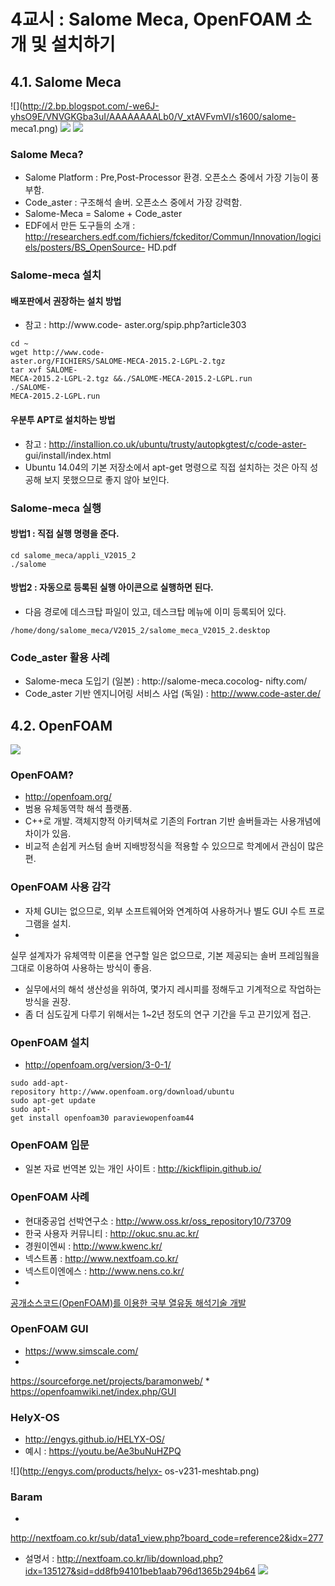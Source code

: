 # 4교시 : Salome Meca, OpenFOAM 소개 및 설치하기

## 4.1. Salome Meca
![](http://2.bp.blogspot.com/-we6J-yhsO9E/VNVGKGba3uI/AAAAAAAALb0/V_xtAVFvmVI/s1600/salome-
meca1.png)
![](http://www.code-aster.org/V2/IMG/siteon0.png?1447161666)
![](http://tfel.sourceforge.net/img/SalomeMeca2015.png)

### Salome Meca?

* Salome Platform : Pre,Post-Processor 환경.  오픈소스 중에서 가장 기능이
풍부함.
* Code_aster : 구조해석 솔버.  오픈소스 중에서 가장 강력함.
* Salome-Meca = Salome +
Code_aster
* EDF에서 만든 도구들의 소개 :
http://researchers.edf.com/fichiers/fckeditor/Commun/Innovation/logiciels/posters/BS_OpenSource-
HD.pdf

### Salome-meca 설치

#### 배포판에서 권장하는 설치 방법
* 참고 : http://www.code-
aster.org/spip.php?article303

```
cd ~
wget http://www.code-
aster.org/FICHIERS/SALOME-MECA-2015.2-LGPL-2.tgz
tar xvf SALOME-
MECA-2015.2-LGPL-2.tgz &&./SALOME-MECA-2015.2-LGPL.run
./SALOME-
MECA-2015.2-LGPL.run
```

#### 우분투 APT로 설치하는 방법
* 참고 :
http://installion.co.uk/ubuntu/trusty/autopkgtest/c/code-aster-
gui/install/index.html
* Ubuntu 14.04의 기본 저장소에서 apt-get 명령으로 직접 설치하는 것은 아직 성공해
보지 못했으므로 좋지 않아 보인다.

### Salome-meca 실행

#### 방법1 : 직접 실행 명령을 준다.
```
cd salome_meca/appli_V2015_2
./salome
```

#### 방법2 : 자동으로 등록된 실행 아이콘으로 실행하면 된다.

* 다음 경로에 데스크탑 파일이 있고, 데스크탑 메뉴에 이미 등록되어
있다.
```
/home/dong/salome_meca/V2015_2/salome_meca_V2015_2.desktop
```

### Code_aster 활용 사례

* Salome-meca 도입기 (일본) : http://salome-meca.cocolog-
nifty.com/
* Code_aster 기반 엔지니어링 서비스 사업 (독일) : http://www.code-aster.de/

## 4.2. OpenFOAM

![](http://www.simularia.it/common/modelli/openfoam_logo.png)

### OpenFOAM?

* http://openfoam.org/
* 범용 유체동역학 해석 플랫폼.
* C++로 개발.  객체지향적 아키텍쳐로
기존의 Fortran 기반 솔버들과는 사용개념에 차이가 있음.
* 비교적 손쉽게 커스텀 솔버 지배방정식을 적용할 수 있으므로 학계에서 관심이
많은 편.

### OpenFOAM 사용 감각

* 자체 GUI는 없으므로, 외부 소프트웨어와 연계하여 사용하거나 별도 GUI 수트 프로그램을 설치.
*
실무 설계자가 유체역학 이론을 연구할 일은 없으므로, 기본 제공되는 솔버 프레임웤을 그대로 이용하여 사용하는 방식이 좋음.
* 실무에서의 해석
생산성을 위하여, 몇가지 레시피를 정해두고 기계적으로 작업하는 방식을 권장.
* 좀 더 심도깊게 다루기 위해서는 1~2년 정도의 연구 기간을
두고 끈기있게 접근.

### OpenFOAM 설치

* http://openfoam.org/version/3-0-1/
```
sudo add-apt-
repository http://www.openfoam.org/download/ubuntu
sudo apt-get update
sudo apt-
get install openfoam30 paraviewopenfoam44
```

### OpenFOAM 입문

* 일본 자료 번역본 있는 개인 사이트 : http://kickflipin.github.io/

### OpenFOAM 사례

* 현대중공업 선박연구소 : http://www.oss.kr/oss_repository10/73709
* 한국
사용자 커뮤니티 : http://okuc.snu.ac.kr/
* 경원이엔씨 : http://www.kwenc.kr/
* 넥스트폼 :
http://www.nextfoam.co.kr/
* 넥스트이엔에스 : http://www.nens.co.kr/
*
[공개소스코드(OpenFOAM)를 이용한 국부 열유동 해석기술
개발](https://www.google.co.kr/url?sa=t&rct=j&q=&esrc=s&source=web&cd=1&cad=rja&uact=8&ved=0ahUKEwigtYOiyZHNAhUleaYKHUgcDOUQFgghMAA&url=http%3A%2F%2Fwww.kins.re.kr%2Fjsp%2Ffiledown.jsp%3FfileNm%3D%25EB%25B3%25B4%25EA%25B3%25A0%25EC%2584%259CHR1274.pdf%26edmsFileId%3D1367979787000000240&usg=AFQjCNENKAqPmvRnHozVa1snmMQjRqNevw&sig2=STHjpm6cwMlbzB2KABYnCA)

### OpenFOAM GUI

* https://www.simscale.com/
*
https://sourceforge.net/projects/baramonweb/
*
https://openfoamwiki.net/index.php/GUI

### HelyX-OS

* http://engys.github.io/HELYX-OS/
* 예시 :
https://youtu.be/Ae3buNuHZPQ

![](http://engys.com/products/helyx-
os-v231-meshtab.png)

### Baram

*
http://nextfoam.co.kr/sub/data1_view.php?board_code=reference2&idx=277
* 설명서 :
http://nextfoam.co.kr/lib/download.php?idx=135127&sid=dd8fb94101beb1aab796d1365b294b64
![](http://nextfoam.co.kr/upload/board/baramimage.png)
